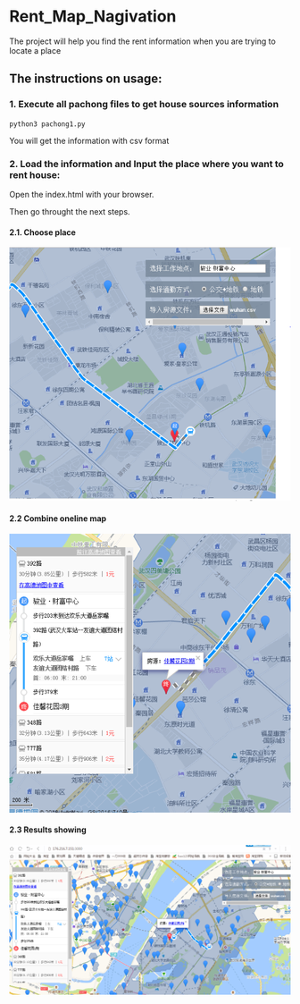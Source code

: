 # Rent_Map_Nagivation
The project will help you find the rent information when you are trying to locate a place

## The instructions on usage:

### 1. Execute all pachong files to get house sources information
```
python3 pachong1.py
```
You will get the information with csv format
### 2. Load the information and Input the place where you want to rent house:
Open the index.html with your browser.

Then go throught the next steps.
#### 2.1. Choose place

![Choose place](https://github.com/Wapiti08/Rent_Map_Nagivation/blob/master/pictures/input_interface.PNG)

#### 2.2 Combine oneline map

![Combine oneline map](https://github.com/Wapiti08/Rent_Map_Nagivation/blob/master/pictures/the_journey.PNG)

#### 2.3 Results showing

![Results showing](https://github.com/Wapiti08/Rent_Map_Nagivation/blob/master/pictures/places_found.PNG)
